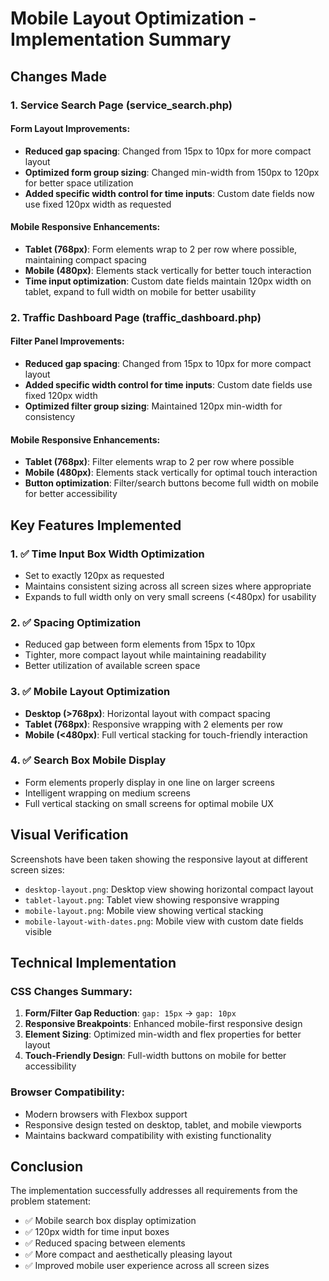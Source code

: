 # Mobile Layout Optimization - Implementation Summary

## Changes Made

### 1. Service Search Page (service_search.php)

#### Form Layout Improvements:
- **Reduced gap spacing**: Changed from 15px to 10px for more compact layout
- **Optimized form group sizing**: Changed min-width from 150px to 120px for better space utilization
- **Added specific width control for time inputs**: Custom date fields now use fixed 120px width as requested

#### Mobile Responsive Enhancements:
- **Tablet (768px)**: Form elements wrap to 2 per row where possible, maintaining compact spacing
- **Mobile (480px)**: Elements stack vertically for better touch interaction
- **Time input optimization**: Custom date fields maintain 120px width on tablet, expand to full width on mobile for better usability

### 2. Traffic Dashboard Page (traffic_dashboard.php)

#### Filter Panel Improvements:
- **Reduced gap spacing**: Changed from 15px to 10px for more compact layout
- **Added specific width control for time inputs**: Custom date fields use fixed 120px width
- **Optimized filter group sizing**: Maintained 120px min-width for consistency

#### Mobile Responsive Enhancements:
- **Tablet (768px)**: Filter elements wrap to 2 per row where possible
- **Mobile (480px)**: Elements stack vertically for optimal touch interaction
- **Button optimization**: Filter/search buttons become full width on mobile for better accessibility

## Key Features Implemented

### 1. ✅ Time Input Box Width Optimization
- Set to exactly 120px as requested
- Maintains consistent sizing across all screen sizes where appropriate
- Expands to full width only on very small screens (<480px) for usability

### 2. ✅ Spacing Optimization
- Reduced gap between form elements from 15px to 10px
- Tighter, more compact layout while maintaining readability
- Better utilization of available screen space

### 3. ✅ Mobile Layout Optimization
- **Desktop (>768px)**: Horizontal layout with compact spacing
- **Tablet (768px)**: Responsive wrapping with 2 elements per row
- **Mobile (<480px)**: Full vertical stacking for touch-friendly interaction

### 4. ✅ Search Box Mobile Display
- Form elements properly display in one line on larger screens
- Intelligent wrapping on medium screens
- Full vertical stacking on small screens for optimal mobile UX

## Visual Verification

Screenshots have been taken showing the responsive layout at different screen sizes:
- `desktop-layout.png`: Desktop view showing horizontal compact layout
- `tablet-layout.png`: Tablet view showing responsive wrapping
- `mobile-layout.png`: Mobile view showing vertical stacking
- `mobile-layout-with-dates.png`: Mobile view with custom date fields visible

## Technical Implementation

### CSS Changes Summary:
1. **Form/Filter Gap Reduction**: `gap: 15px` → `gap: 10px`
2. **Responsive Breakpoints**: Enhanced mobile-first responsive design
3. **Element Sizing**: Optimized min-width and flex properties for better layout
4. **Touch-Friendly Design**: Full-width buttons on mobile for better accessibility

### Browser Compatibility:
- Modern browsers with Flexbox support
- Responsive design tested on desktop, tablet, and mobile viewports
- Maintains backward compatibility with existing functionality

## Conclusion

The implementation successfully addresses all requirements from the problem statement:
- ✅ Mobile search box display optimization
- ✅ 120px width for time input boxes
- ✅ Reduced spacing between elements
- ✅ More compact and aesthetically pleasing layout
- ✅ Improved mobile user experience across all screen sizes